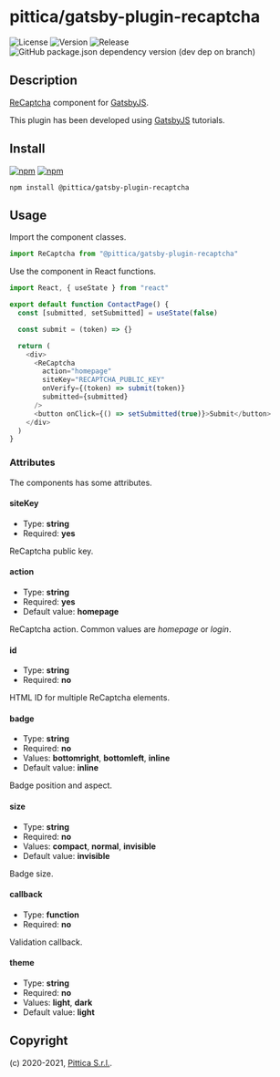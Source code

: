 # pittica/gatsby-plugin-recaptcha

![License](https://img.shields.io/github/license/pittica/gatsby-plugin-recaptcha)
![Version](https://img.shields.io/github/package-json/v/pittica/gatsby-plugin-recaptcha)
![Release](https://img.shields.io/github/v/release/pittica/gatsby-plugin-recaptcha)
![GitHub package.json dependency version (dev dep on branch)](https://img.shields.io/github/package-json/dependency-version/pittica/gatsby-plugin-recaptcha/react)

## Description

[ReCaptcha](https://www.google.com/recaptcha/) component for [GatsbyJS](https://www.gatsbyjs.org/).

This plugin has been developed using [GatsbyJS](https://www.gatsbyjs.org/) tutorials.

## Install

[![npm](https://img.shields.io/npm/v/@pittica/gatsby-plugin-recaptcha)](https://www.npmjs.com/package/@pittica/gatsby-plugin-recaptcha)
[![npm](https://img.shields.io/npm/dm/@pittica/gatsby-plugin-recaptcha)](https://www.npmjs.com/package/@pittica/gatsby-plugin-recaptcha)

```shell
npm install @pittica/gatsby-plugin-recaptcha
```

## Usage

Import the component classes.

```javascript
import ReCaptcha from "@pittica/gatsby-plugin-recaptcha"
```

Use the component in React functions.

```javascript
import React, { useState } from "react"

export default function ContactPage() {
  const [submitted, setSubmitted] = useState(false)

  const submit = (token) => {}

  return (
    <div>
      <ReCaptcha
        action="homepage"
        siteKey="RECAPTCHA_PUBLIC_KEY"
        onVerify={(token) => submit(token)}
        submitted={submitted}
      />
      <button onClick={() => setSubmitted(true)}>Submit</button>
    </div>
  )
}
```
### Attributes

The components has some attributes.

#### siteKey

* Type: **string**
* Required: **yes**

ReCaptcha public key.

#### action

* Type: **string**
* Required: **yes**
* Default value: **homepage**

ReCaptcha action. Common values are _homepage_ or _login_.

#### id

* Type: **string**
* Required: **no**

HTML ID for multiple ReCaptcha elements.

#### badge

* Type: **string**
* Required: **no**
* Values: **bottomright**, **bottomleft**, **inline**
* Default value: **inline**

Badge position and aspect.

#### size

* Type: **string**
* Required: **no**
* Values: **compact**, **normal**, **invisible**
* Default value: **invisible**

Badge size.

#### callback

* Type: **function**
* Required: **no**

Validation callback.

#### theme

* Type: **string**
* Required: **no**
* Values: **light**, **dark**
* Default value: **light**

## Copyright

(c) 2020-2021, [Pittica S.r.l.](https://pittica.com).
